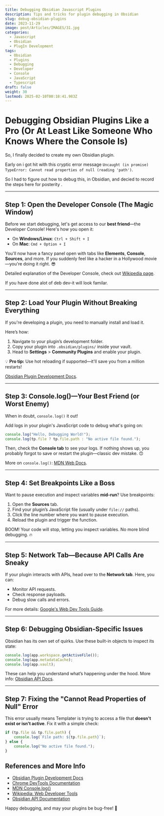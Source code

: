 ```yaml
---
title: Debugging Obsidian Javascript Plugins
description: Tips and tricks for plugin debugging in Obsidian
slug: debug-obsidian-plugins
date: 2023-11-29
image: post/Articles/IMAGES/31.jpg
categories:
  - Javascript
  - Obsidian
  - PlugIn Development
tags:
  - Obsidian
  - Plugins
  - Debugging
  - Developer
  - Console
  - JavaScript
  - Typescript
draft: false
weight: 30
lastmod: 2025-02-10T00:18:41.983Z
---
```

# Debugging Obsidian Plugins Like a Pro (Or At Least Like Someone Who Knows Where the Console Is)

So, I finally decided to create my own Obsidian plugin.

Early on i got hit with this cryptic error message  `Uncaught (in promise) TypeError: Cannot read properties of null (reading 'path')`.

So I had to figure out how to debug this, in Obsidian, and decied to record the steps here for posterity .

***

## Step 1: Open the Developer Console (The Magic Window)

Before we start debugging, let's get access to our **best friend**—the Developer Console! Here's how you open it:

* On **Windows/Linux**: `Ctrl + Shift + I`
* On **Mac**: `Cmd + Option + I`

You'll now have a fancy panel open with tabs like **Elements**, **Console**, **Sources**, and more. If you suddenly feel like a hacker in a Hollywood movie—you're doing it right. 😎

Detailed explanation of the Developer Console, check out [Wikipedia page](https://en.wikipedia.org/wiki/Web_developer_tools).

If you have done alot of deb dev-it will look familar.

***

## Step 2: Load Your Plugin Without Breaking Everything

If you're developing a plugin, you need to manually install and load it.

Here’s how:

1. Navigate to your plugin’s development folder.
2. Copy your plugin into `.obsidian/plugins/` inside your vault.
3. Head to **Settings** > **Community Plugins** and enable your plugin.

💡 **Pro tip:** Use hot reloading if supported—it'll save you from a million restarts!

[Obsidian Plugin Development Docs](https://publish.obsidian.md/dev/).

***

## Step 3: Console.log()—Your Best Friend (or Worst Enemy)

When in doubt, `console.log()` it out!

Add logs in your plugin's JavaScript code to debug what's going on:

```javascript
console.log("Hello, Debugging World!");
console.log(tp.file ? tp.file.path : "No active file found.");
```

Then, check the **Console tab** to see your logs. If nothing shows up, you probably forgot to save or restart the plugin—classic dev mistake. 🙃

More on `console.log()`: [MDN Web Docs](https://developer.mozilla.org/en-US/docs/Web/API/console/log).

***

## Step 4: Set Breakpoints Like a Boss

Want to pause execution and inspect variables **mid-run**? Use breakpoints:

1. Open the **Sources** tab.
2. Find your plugin’s JavaScript file (usually under `file://` paths).
3. Click the line number where you want to pause execution.
4. Reload the plugin and trigger the function.

BOOM! Your code will stop, letting you inspect variables. No more blind debugging. 🔥

***

## Step 5: Network Tab—Because API Calls Are Sneaky

If your plugin interacts with APIs, head over to the **Network tab**. Here, you can:

* Monitor API requests.
* Check response payloads.
* Debug slow calls and errors.

For more details: [Google's Web Dev Tools Guide](https://developer.chrome.com/docs/devtools/network/).

***

## Step 6: Debugging Obsidian-Specific Issues

Obsidian has its own set of quirks. Use these built-in objects to inspect its state:

```javascript
console.log(app.workspace.getActiveFile());
console.log(app.metadataCache);
console.log(app.vault);
```

These can help you understand what’s happening under the hood. More info: [Obsidian API Docs](https://github.com/obsidianmd/obsidian-api).

***

## Step 7: Fixing the "Cannot Read Properties of Null" Error

This error usually means Templater is trying to access a file that **doesn't exist or isn't active**. Fix it with a simple check:

```javascript
if (tp.file && tp.file.path) {
    console.log(`File path: ${tp.file.path}`);
} else {
    console.log("No active file found.");
}
```

## References and More Info

* [Obsidian Plugin Development Docs](https://publish.obsidian.md/dev/)
* [Chrome DevTools Documentation](https://developer.chrome.com/docs/devtools/)
* [MDN Console.log()](https://developer.mozilla.org/en-US/docs/Web/API/console/log)
* [Wikipedia: Web Developer Tools](https://en.wikipedia.org/wiki/Web_developer_tools)
* [Obsidian API Documentation](https://github.com/obsidianmd/obsidian-api)

Happy debugging, and may your plugins be bug-free! 🚀
